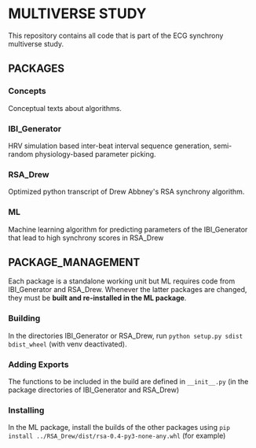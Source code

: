 # MULTIVERSE STUDY

This repository contains all code that is part of the ECG synchrony multiverse study.

## PACKAGES

### Concepts

Conceptual texts about algorithms.

### IBI_Generator

HRV simulation based inter-beat interval sequence generation, semi-random physiology-based parameter picking.

### RSA_Drew

Optimized python transcript of Drew Abbney's RSA synchrony algorithm.

### ML

Machine learning algorithm for predicting parameters of the IBI_Generator that lead to high synchrony scores in RSA_Drew

## PACKAGE_MANAGEMENT

Each package is a standalone working unit but ML requires code from IBI_Generator and RSA_Drew. Whenever the latter packages are changed, they must be **built and re-installed in the ML package**.

### Building

In the directories IBI_Generator or RSA_Drew, run `python setup.py sdist bdist_wheel` (with venv deactivated).

### Adding Exports

The functions to be included in the build are defined in `__init__.py` (in the package directories of IBI_Generator and RSA_Drew)

### Installing

In the ML package, install the builds of the other packages using `pip install ../RSA_Drew/dist/rsa-0.4-py3-none-any.whl` (for example)